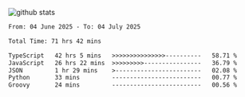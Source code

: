 
![github stats](https://github-readme-stats.vercel.app/api?username=realmahd1&show_icons=true&theme=codeSTACKr&hide_rank=true&count_private=true)

<!--START_SECTION:waka-->

```txt
From: 04 June 2025 - To: 04 July 2025

Total Time: 71 hrs 42 mins

TypeScript   42 hrs 5 mins   >>>>>>>>>>>>>>>----------   58.71 %
JavaScript   26 hrs 22 mins  >>>>>>>>>----------------   36.79 %
JSON         1 hr 29 mins    >------------------------   02.08 %
Python       33 mins         -------------------------   00.77 %
Groovy       24 mins         -------------------------   00.56 %
```

<!--END_SECTION:waka-->
